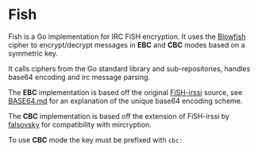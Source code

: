 Fish
====

Fish is a Go implementation for IRC FiSH encryption. It uses the [Blowfish](x) cipher to encrypt/decrypt messages in
**EBC** and **CBC** modes based on a symmetric key. 

It calls ciphers from the Go standard library and sub-repositories, handles base64 encoding and irc message parsing.

The **EBC** implementation is based off the original 
[FiSH-irssi](https://web.archive.org/web/20110816103911/http://fish.secure.la/irssi/FiSH-irssi.v0.99-source.zip) source,
see [BASE64.md](BASE64.md) for an explanation of the unique base64 encoding scheme.

The **CBC** implementation is based off the extension of FiSH-irssi by
[falsovsky](https://github.com/falsovsky/FiSH-irssi) for compatibility with mircryption.

To use **CBC** mode the key must be prefixed with `cbc:`






